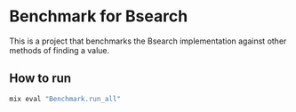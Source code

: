# Benchmark for Bsearch

This is a project that benchmarks the Bsearch implementation against other methods of finding a value.

## How to run

```bash
mix eval "Benchmark.run_all"
```
